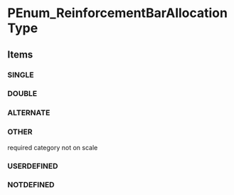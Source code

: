 # PEnum_ReinforcementBarAllocationType

## Items

### SINGLE


### DOUBLE


### ALTERNATE


### OTHER
required category not on scale

### USERDEFINED


### NOTDEFINED

